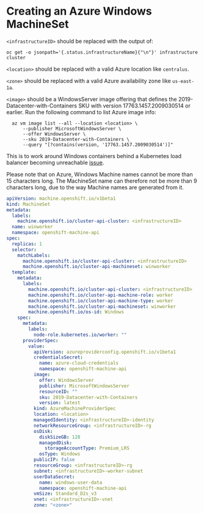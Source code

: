 # Creating an Azure Windows MachineSet

`<infrastructureID>` should be replaced with the output of:
```shell script
oc get -o jsonpath='{.status.infrastructureName}{"\n"}' infrastructure cluster
```

`<location>` should be replaced with a valid Azure location like `centralus`.

`<zone>` should be replaced with a valid Azure availability zone like `us-east-1a`.

`<image>` should be a WindowsServer image offering that defines the 2019-Datacenter-with-Containers SKU with version
          17763.1457.2009030514 or earlier. Run the following command to list Azure image info:
```shell script
  az vm image list --all --location <location> \
      --publisher MicrosoftWindowsServer \
      --offer WindowsServer \
      --sku 2019-Datacenter-with-Containers \
      --query "[?contains(version, '17763.1457.2009030514')]"
```
This is to work around Windows containers behind a Kubernetes load balancer
becoming unreachable [issue](https://github.com/microsoft/Windows-Containers/issues/78).

Please note that on Azure, Windows Machine names cannot be more than 15 characters long.
The MachineSet name can therefore not be more than 9 characters long, due to the way Machine names are generated from it.
```yaml
apiVersion: machine.openshift.io/v1beta1
kind: MachineSet
metadata:
  labels:
    machine.openshift.io/cluster-api-cluster: <infrastructureID>
  name: winworker
  namespace: openshift-machine-api
spec:
  replicas: 1
  selector:
    matchLabels:
      machine.openshift.io/cluster-api-cluster: <infrastructureID>
      machine.openshift.io/cluster-api-machineset: winworker
  template:
    metadata:
      labels:
        machine.openshift.io/cluster-api-cluster: <infrastructureID>
        machine.openshift.io/cluster-api-machine-role: worker
        machine.openshift.io/cluster-api-machine-type: worker
        machine.openshift.io/cluster-api-machineset: winworker
        machine.openshift.io/os-id: Windows
    spec:
      metadata:
        labels:
          node-role.kubernetes.io/worker: ""
      providerSpec:
        value:
          apiVersion: azureproviderconfig.openshift.io/v1beta1
          credentialsSecret:
            name: azure-cloud-credentials
            namespace: openshift-machine-api
          image:
            offer: WindowsServer
            publisher: MicrosoftWindowsServer
            resourceID: ""
            sku: 2019-Datacenter-with-Containers
            version: latest
          kind: AzureMachineProviderSpec
          location: <location>
          managedIdentity: <infrastructureID>-identity
          networkResourceGroup: <infrastructureID>-rg
          osDisk:
            diskSizeGB: 128
            managedDisk:
              storageAccountType: Premium_LRS
            osType: Windows
          publicIP: false
          resourceGroup: <infrastructureID>-rg
          subnet: <infrastructureID>-worker-subnet
          userDataSecret:
            name: windows-user-data
            namespace: openshift-machine-api
          vmSize: Standard_D2s_v3
          vnet: <infrastructureID>-vnet
          zone: "<zone>"
```
